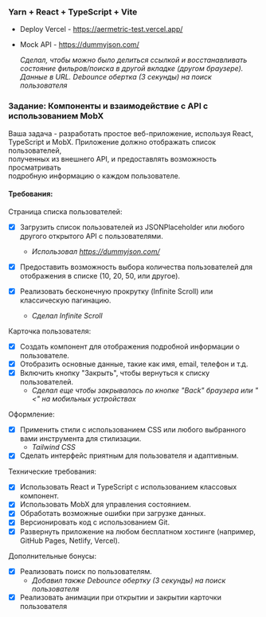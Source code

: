### Yarn + React + TypeScript + Vite
- Deploy Vercel - https://aermetric-test.vercel.app/
- Mock API - https://dummyjson.com/

  *Сделал, чтобы можно было делиться ссылкой и восстанавливать состояние фильров/поиска в другой вкладке (другом браузере).
   Данные в URL. Debounce обертка (3 секунды) на поиск пользователя*

### Задание: Компоненты и взаимодействие с API с использованием MobX  
Ваша задача - разработать простое веб-приложение, используя React,  
TypeScript и MobX. Приложение должно отображать список пользователей,  
полученных из внешнего API, и предоставлять возможность просматривать  
подробную информацию о каждом пользователе.  

#### Требования:

Страница списка пользователей:  
- [x] Загрузить список пользователей из JSONPlaceholder или любого
другого открытого API с пользователями.
  - *Использовал https://dummyjson.com/*  
- [x] Предоставить возможность выбора количества пользователей
для отображения в списке (10, 20, 50, или другое).

- [x] Реализовать бесконечную прокрутку (Infinite Scroll) или
классическую пагинацию.
  - *Сделал Infinite Scroll*     

Карточка пользователя:  
- [x] Создать компонент для отображения подробной информации о
пользователе.  
- [x] Отобразить основные данные, такие как имя, email, телефон и т.д.  
- [x] Включить кнопку "Закрыть", чтобы вернуться к списку пользователей.   
  - *Сделал еще чтобы закрывалась по кнопке "Back" браузера или "<" на мобильных устройствах*

Оформление:  
- [x] Применить стили с использованием CSS или любого выбранного
вами инструмента для стилизации.
  - *Tailwind CSS*
- [x] Сделать интерфейс приятным для пользователя и адаптивным.

Технические требования:  
- [x] Использовать React и TypeScript с использованием классовых
компонент.  
- [x] Использовать MobX для управления состоянием.  
- [x] Обработать возможные ошибки при загрузке данных.  
- [x] Версионировать код с использованием Git.  
- [x] Развернуть приложение на любом бесплатном хостинге
(например, GitHub Pages, Netlify, Vercel).

Дополнительные бонусы:  
- [x] Реализовать поиск по пользователям.  
  - *Добавил также Debounce обертку (3 секунды) на поиск пользователя*
- [x] Реализовать анимации при открытии и закрытии карточки
пользователя
